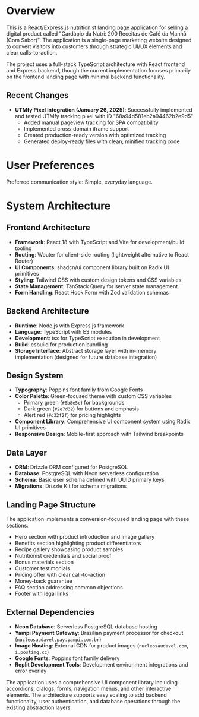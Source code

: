 # Overview

This is a React/Express.js nutritionist landing page application for selling a digital product called "Cardápio da Nutri: 200 Receitas de Café da Manhã (Com Sabor)". The application is a single-page marketing website designed to convert visitors into customers through strategic UI/UX elements and clear calls-to-action.

The project uses a full-stack TypeScript architecture with React frontend and Express backend, though the current implementation focuses primarily on the frontend landing page with minimal backend functionality.

## Recent Changes
- **UTMfy Pixel Integration (January 26, 2025)**: Successfully implemented and tested UTMfy tracking pixel with ID "68a94d581eb2a94462b2e9d5"
  - Added manual pageview tracking for SPA compatibility
  - Implemented cross-domain iframe support
  - Created production-ready version with optimized tracking
  - Generated deploy-ready files with clean, minified tracking code

# User Preferences

Preferred communication style: Simple, everyday language.

# System Architecture

## Frontend Architecture
- **Framework**: React 18 with TypeScript and Vite for development/build tooling
- **Routing**: Wouter for client-side routing (lightweight alternative to React Router)
- **UI Components**: shadcn/ui component library built on Radix UI primitives
- **Styling**: Tailwind CSS with custom design tokens and CSS variables
- **State Management**: TanStack Query for server state management
- **Form Handling**: React Hook Form with Zod validation schemas

## Backend Architecture
- **Runtime**: Node.js with Express.js framework
- **Language**: TypeScript with ES modules
- **Development**: tsx for TypeScript execution in development
- **Build**: esbuild for production bundling
- **Storage Interface**: Abstract storage layer with in-memory implementation (designed for future database integration)

## Design System
- **Typography**: Poppins font family from Google Fonts
- **Color Palette**: Green-focused theme with custom CSS variables
  - Primary green (`#6b8e5c`) for backgrounds
  - Dark green (`#2e7d32`) for buttons and emphasis
  - Alert red (`#d32f2f`) for pricing highlights
- **Component Library**: Comprehensive UI component system using Radix UI primitives
- **Responsive Design**: Mobile-first approach with Tailwind breakpoints

## Data Layer
- **ORM**: Drizzle ORM configured for PostgreSQL
- **Database**: PostgreSQL with Neon serverless configuration
- **Schema**: Basic user schema defined with UUID primary keys
- **Migrations**: Drizzle Kit for schema migrations

## Landing Page Structure
The application implements a conversion-focused landing page with these sections:
- Hero section with product introduction and image gallery
- Benefits section highlighting product differentiators
- Recipe gallery showcasing product samples
- Nutritionist credentials and social proof
- Bonus materials section
- Customer testimonials
- Pricing offer with clear call-to-action
- Money-back guarantee
- FAQ section addressing common objections
- Footer with legal links

## External Dependencies

- **Neon Database**: Serverless PostgreSQL database hosting
- **Yampi Payment Gateway**: Brazilian payment processor for checkout (`nucleosaudavel.pay.yampi.com.br`)
- **Image Hosting**: External CDN for product images (`nucleosaudavel.com`, `i.postimg.cc`)
- **Google Fonts**: Poppins font family delivery
- **Replit Development Tools**: Development environment integrations and error overlay

The application uses a comprehensive UI component library including accordions, dialogs, forms, navigation menus, and other interactive elements. The architecture supports easy scaling to add backend functionality, user authentication, and database operations through the existing abstraction layers.